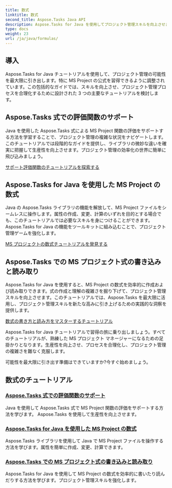 ```yaml
---
title: 数式
linktitle: 数式
second_title: Aspose.Tasks Java API
description: Aspose.Tasks for Java を使用してプロジェクト管理スキルを向上させます。 MS Project の数式をマスターして生産性を高め、数式を簡単に効率的に書いたり読んだりできます。
type: docs
weight: 23
url: /ja/java/formulas/
---
```


## 導入

Aspose.Tasks for Java チュートリアルを使用して、プロジェクト管理の可能性を最大限に引き出します。特に MS Project の公式を習得できるように調整されています。この包括的なガイドでは、スキルを向上させ、プロジェクト管理プロセスを合理化するために設計された 3 つの主要なチュートリアルを検討します。

## Aspose.Tasks 式での評価関数のサポート
Java を使用した Aspose.Tasks 式による MS Project 関数の評価をサポートする方法を学習することで、プロジェクト管理の複雑な状況をナビゲートします。このチュートリアルでは段階的なガイドを提供し、ライブラリの微妙な違いを確実に把握して生産性を向上させます。プロジェクト管理の効率化の世界に簡単に飛び込みましょう。

[サポート評価関数のチュートリアルを探索する](./evaluation-functions/)

## Aspose.Tasks for Java を使用した MS Project の数式
Java の Aspose.Tasks ライブラリの機能を解放して、MS Project ファイルをシームレスに操作します。属性の作成、変更、計算のいずれを目的とする場合でも、このチュートリアルでは必要なスキルを身につけることができます。 Aspose.Tasks for Java の機能をツールキットに組み込むことで、プロジェクト管理ゲームを強化します。

[MS プロジェクトの数式チュートリアルを発見する](./work-with-formulas/)

## Aspose.Tasks での MS プロジェクト式の書き込みと読み取り
Aspose.Tasks for Java を使用すると、MS Project の数式を効率的に作成および読み取りできます。式の作成と理解の複雑さを掘り下げて、プロジェクト管理スキルを向上させます。このチュートリアルでは、Aspose.Tasks を最大限に活用し、プロジェクト管理スキルを新たな高みに引き上げるための実践的な洞察を提供します。

[数式の書き方と読み方をマスターするチュートリアル](./write-read-formulas/)

Aspose.Tasks for Java チュートリアルで習得の旅に乗り出しましょう。すべてのチュートリアルが、熟練した MS プロジェクト マネージャーになるための足掛かりとなります。生産性を向上させ、プロセスを合理化し、プロジェクト管理の複雑さを難なく克服します。

可能性を最大限に引き出す準備はできていますか?今すぐ始めましょう。

## 数式のチュートリアル
### [Aspose.Tasks 式での評価関数のサポート](./evaluation-functions/)
Java を使用して Aspose.Tasks 式で MS Project 関数の評価をサポートする方法を学びます。 Aspose.Tasks を使用して生産性を向上させます。
### [Aspose.Tasks for Java を使用した MS Project の数式](./work-with-formulas/)
Aspose.Tasks ライブラリを使用して Java で MS Project ファイルを操作する方法を学びます。属性を簡単に作成、変更、計算できます。
### [Aspose.Tasks での MS プロジェクト式の書き込みと読み取り](./write-read-formulas/)
Aspose.Tasks for Java を使用して MS Project の数式を効率的に書いたり読んだりする方法を学びます。プロジェクト管理スキルを強化します。